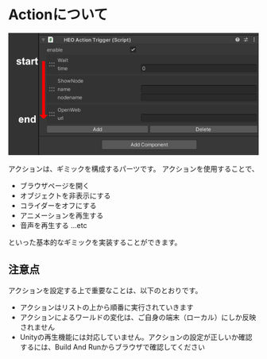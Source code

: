 
# Actionについて
![ActionsListSample](img/ActionsListSample.jpg)

アクションは、ギミックを構成するパーツです。
アクションを使用することで、

- ブラウザページを開く
- オブジェクトを非表示にする
- コライダーをオフにする
- アニメーションを再生する
- 音声を再生する ...etc

といった基本的なギミックを実装することができます。

## 注意点
アクションを設定する上で重要なことは、以下のとおりです。

- アクションはリストの上から順番に実行されていきます
- アクションによるワールドの変化は、ご自身の端末（ローカル）にしか反映されません
- Unityの再生機能には対応していません。アクションの設定が正しいか確認するには、Build And Runからブラウザで確認してください